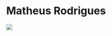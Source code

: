 # Matheus Rodrigues 
<div>
  <a href="https://github.com/matheusrodrinks">
</div>
<a href="https://www.instagram.com/_theusmr/" target="_blank"><img src="https://img.shields.io/badge/-Instagram-%23E4405F?style=for-the-badge&logo=instagram&logoColor=white" target="_blank"></a>
